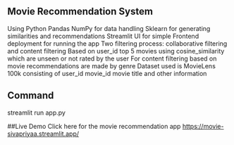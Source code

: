 ## Movie Recommendation System
Using Python Pandas NumPy for data handling
Sklearn for generating similarities and recommendations
Streamlit UI for simple Frontend deployment for running the app
Two filtering process: collaborative filtering and content filtering
Based on user_id top 5 movies using cosine_similarity which are unseen or not rated by the user
For content filtering based on movie recommendations are made by genre
Dataset used is MovieLens 100k consisting of user_id movie_id movie title and other information

## Command
streamlit run app.py

##Live Demo
Click here for the movie recommendation app
https://movie-sivapriyaa.streamlit.app/
